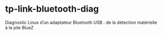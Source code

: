 # tp-link-bluetooth-diag
Diagnostic Linux d’un adaptateur Bluetooth USB : de la détection matérielle à la pile BlueZ
